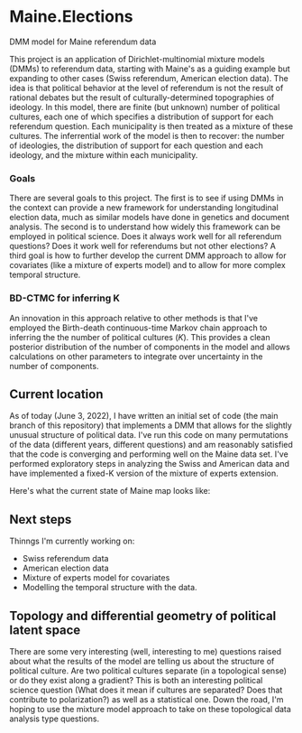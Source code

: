 # Maine.Elections
DMM model for Maine referendum data

This project is an application of Dirichlet-multinomial mixture models (DMMs) to referendum data, starting with Maine's as a guiding example but expanding to other cases (Swiss referendum, American election data). The idea is that political behavior at the level of referendum is not the result of rational debates but the result of culturally-determined topographies of ideology. In this model, there are finite (but unknown) number of political cultures, each one of which specifies a distribution of support for each referendum question. Each municipality is then treated as a mixture of these cultures. The inferrential work of the model is then to recover: the number of ideologies, the distribution of support for each question and each ideology, and the mixture within each municipality. 

### Goals
There are several goals to this project. The first is to see if using DMMs in the context can provide a new framework for understanding longitudinal election data, much as similar models have done in genetics and document analysis. The second is to understand how widely this framework can be employed in political science. Does it always work well for all referendum questions? Does it work well for referendums but not other elections? A third goal is how to further develop the current DMM approach to allow for covariates (like a mixture of experts model) and to allow for more complex temporal structure. 

### BD-CTMC for inferring K

An innovation in this approach relative to other methods is that I've employed the Birth-death continuous-time Markov chain approach to inferring the the number of political cultures ($K$). This provides a clean posterior distribution of the number of components in the model and allows calculations on other parameters to integrate over uncertainty in the number of components.

## Current location

As of today (June 3, 2022), I have written an initial set of code (the main branch of this repository) that implements a DMM that allows for the slightly unusual structure of political data. I've run this code on many permutations of the data (different years, different questions) and am reasonably satisfied that the code is converging and performing well on the Maine data set. I've performed exploratory steps in analyzing the Swiss and American data and have implemented a fixed-K version of the mixture of experts extension.

Here's what the current state of Maine map looks like:



## Next steps

Thinngs I'm currently working on:

* Swiss referendum data
* American election data
* Mixture of experts model for covariates
* Modelling the temporal structure with the data.

## Topology and differential geometry of political latent space

There are some very interesting (well, interesting to me) questions raised about what the results of the model are telling us about the structure of political culture. Are two political cultures separate (in a topological sense) or do they exist along a gradient? This is both an interesting political science question (What does it mean if cultures are separated? Does that contribute to polarization?) as well as a statistical one. Down the road, I'm hoping to use the mixture model approach to take on these topological data analysis type questions.


